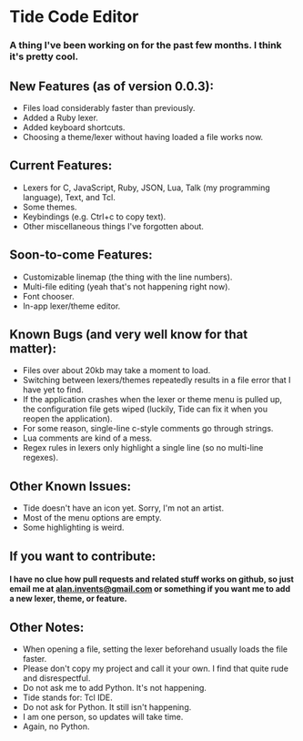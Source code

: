 # Tide Code Editor
### A thing I've been working on for the past few months. I think it's pretty cool.

## New Features (as of version 0.0.3):
- Files load considerably faster than previously.
- Added a Ruby lexer.
- Added keyboard shortcuts.
- Choosing a theme/lexer without having loaded a file works now.

## Current Features:
- Lexers for C, JavaScript, Ruby, JSON, Lua, Talk (my programming language), Text, and Tcl.
- Some themes.
- Keybindings (e.g. Ctrl+c to copy text).
- Other miscellaneous things I've forgotten about.

## Soon-to-come Features:
- Customizable linemap (the thing with the line numbers).
- Multi-file editing (yeah that's not happening right now).
- Font chooser.
- In-app lexer/theme editor.

## Known Bugs (and very well know for that matter):
- Files over about 20kb may take a moment to load.
- Switching between lexers/themes repeatedly results in a file error that I have yet to find.
- If the application crashes when the lexer or theme menu is pulled up, the configuration file gets wiped (luckily, Tide can fix it when you reopen the application).
- For some reason, single-line c-style comments go through strings.
- Lua comments are kind of a mess.
- Regex rules in lexers only highlight a single line (so no multi-line regexes).

## Other Known Issues:
- Tide doesn't have an icon yet. Sorry, I'm not an artist.
- Most of the menu options are empty.
- Some highlighting is weird.

## If you want to contribute:
#### I have no clue how pull requests and related stuff works on github, so just email me at alan.invents@gmail.com or something if you want me to add a new lexer, theme, or feature.

## Other Notes:
- When opening a file, setting the lexer beforehand usually loads the file faster.
- Please don't copy my project and call it your own. I find that quite rude and disrespectful.
- Do not ask me to add Python. It's not happening.
- Tide stands for: Tcl IDE.
- Do not ask for Python. It still isn't happening.
- I am one person, so updates will take time.
- Again, no Python.

